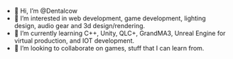 - 👋 Hi, I’m @Dentalcow
- 👀 I’m interested in web development, game development, lighting design, audio gear and 3d design/rendering.
- 🌱 I’m currently learning C++, Unity, QLC+, GrandMA3, Unreal Engine for virtual production, and IOT development.
- 💞️ I’m looking to collaborate on games, stuff that I can learn from.

<!---
Dentalcow/Dentalcow is a ✨ special ✨ repository because its `README.md` (this file) appears on your GitHub profile.
You can click the Preview link to take a look at your changes.
--->
